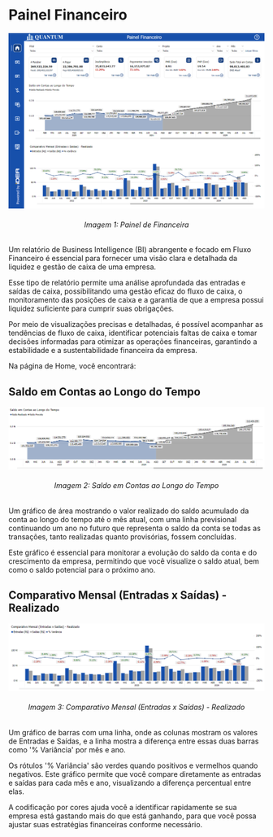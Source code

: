 # Painel Financeiro

<div align="center">
  <img src="../../assets/flux.png" alt="Painel Financeiro">
  <h6>Imagem 1: Painel de Financeira</h6>
</div>

Um relatório de Business Intelligence (BI) abrangente e focado em Fluxo Financeiro é essencial para fornecer uma visão clara e detalhada da liquidez e gestão de caixa de uma empresa.

Esse tipo de relatório permite uma análise aprofundada das entradas e saídas de caixa, possibilitando uma gestão eficaz do fluxo de caixa, o monitoramento das posições de caixa e a garantia de que a empresa possui liquidez suficiente para cumprir suas obrigações.

Por meio de visualizações precisas e detalhadas, é possível acompanhar as tendências de fluxo de caixa, identificar potenciais faltas de caixa e tomar decisões informadas para otimizar as operações financeiras, garantindo a estabilidade e a sustentabilidade financeira da empresa.

Na página de Home, você encontrará:

## Saldo em Contas ao Longo do Tempo

<div align="center">
  <img src="../../assets/flux_home_saldo.png" alt="Saldo em Contas ao Longo do Tempo">
  <h6>Imagem 2: Saldo em Contas ao Longo do Tempo</h6>
</div>

Um gráfico de área mostrando o valor realizado do saldo acumulado da conta ao longo do tempo até o mês atual, com uma linha previsional continuando um ano no futuro que representa o saldo da conta se todas as transações, tanto realizadas quanto provisórias, fossem concluídas.

Este gráfico é essencial para monitorar a evolução do saldo da conta e do crescimento da empresa, permitindo que você visualize o saldo atual, bem como o saldo potencial para o próximo ano.

## Comparativo Mensal (Entradas x Saídas) - Realizado

<div align="center">
  <img src="../../assets/flux_home_entradas.png" alt="Comparativo Mensal (Entradas x Saídas) - Realizado">
  <h6>Imagem 3: Comparativo Mensal (Entradas x Saídas) - Realizado</h6>
</div>

Um gráfico de barras com uma linha, onde as colunas mostram os valores de Entradas e Saídas, e a linha mostra a diferença entre essas duas barras como '% Variância' por mês e ano.

Os rótulos '% Variância' são verdes quando positivos e vermelhos quando negativos. Este gráfico permite que você compare diretamente as entradas e saídas para cada mês e ano, visualizando a diferença percentual entre elas.

A codificação por cores ajuda você a identificar rapidamente se sua empresa está gastando mais do que está ganhando, para que você possa ajustar suas estratégias financeiras conforme necessário.


